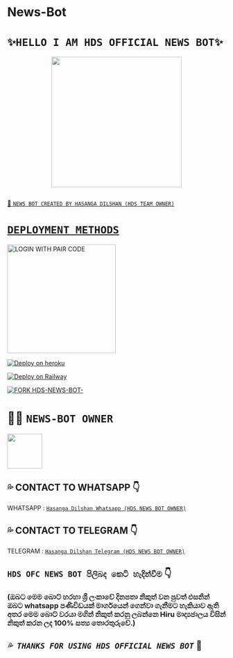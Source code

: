 # News-Bot

# **`✨HELLO I AM HDS OFFICIAL NEWS BOT✨`**

<p align="center">
<img src="https://telegra.ph/file/680e925c39f8b21f0732c.jpg" width="300" height="300"/>
</p>


<p align="center">
  <a href="#"><img src="http://readme-typing-svg.herokuapp.com?color=d1fa02&center=true&vCenter=true&multiline=false&lines=HELLO+IAM+HDS+OFFICIAL+NEWS+BOT" alt="">
</p>


💫 `NEWS BOT CREATED BY HASANGA DILSHAN (HDS TEAM OWNER)`


# **`DEPLOYMENT METHODS`**



<a href="https://replit.com/@SACHIBOT/MOVIE-MYSTIQ#README.md/"><img src="https://img.shields.io/badge/LOGIN%20WITH-PAIR%20CODE-yellow" alt="LOGIN WITH PAIR CODE" width="250"></a>



[![Deploy on heroku](https://www.herokucdn.com/deploy/button.svg)](https://dashboard.heroku.com/new?button-url=https://github.com/MANIBOT/News-Bot&template=https://github.com/HDS-OFC-NEWS-BOT-24/HDS-NEWS-BOT.git)



[![Deploy on Railway](https://railway.app/button.svg)](https://railway.app/template/5_3enq)
<br>


[![FORK HDS-NEWS-BOT-](https://img.shields.io/badge/FORK%20-BOT-HDS-NEWS-BOT%20BOT-white)](https://github.com/HDS-OFC-NEWS-BOT-24/HDS-NEWS-BOT)




# 👨‍💻 **`NEWS-BOT OWNER`** 


<a href="https://github.com/HDS-OFC-NEWS-BOT-24/HDS-NEWS-BOT"><img src="https://telegra.ph/file/84f07ad063a0358cbc437.jpg" width=80 height=80></a> 


## 💦 CONTACT TO WHATSAPP 👇
WHATSAPP : [`Hasanga Dilshan Whatsapp (HDS NEWS BOT OWNER)`](https://wa.me/94751627940)




## 💦 CONTACT TO TELEGRAM 👇
TELEGRAM : [`Hasanga Dilshan Telegram (HDS NEWS BOT OWNER)`](t.me/HDSOFFICIALTEAM) 


## `HDS OFC NEWS BOT පිලිබද කෙටි හැදින්වීම` 👇
### (ඔබට මෙම බොට් හරහා ශ්‍රී ලංකාවේ දිනපතා නිකුත් වන පුවත් එසනින් ඔබට whatsapp පණිවිඩයක් මාර්ගයෙන් ගෙන්වා ගැනීමට හැකියාව ඇති අතර මෙම බොට් වරයා මගින් නිකුත් කරනු ලබන්නෙ Hiru මාද්‍යජාලය විසින් නිකුත් කරන ලද 100% සත්‍ය තොරතුරුවේ.)

## *`💦 THANKS FOR USING HDS OFFICIAL NEWS BOT`* 📡
